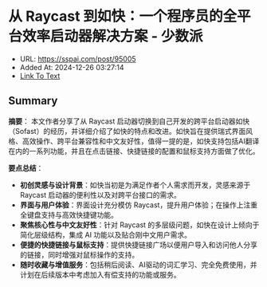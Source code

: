 # 从 Raycast 到如快：一个程序员的全平台效率启动器解决方案 - 少数派
- URL: https://sspai.com/post/95005
- Added At: 2024-12-26 03:27:14
- [Link To Text](2024-12-26-从-raycast-到如快：一个程序员的全平台效率启动器解决方案---少数派_raw.md)

## Summary
**摘要**：
本文作者分享了从 Raycast 启动器切换到自己开发的跨平台启动器如快（Sofast）的经历，并详细介绍了如快的特点和改进。如快旨在提供瑞式界面风格、高效操作、跨平台兼容性和中文友好性，值得一提的是，如快支持包括AI翻译在内的一系列功能，并且在点击链接、快捷链接的配置和鼠标支持方面做了优化。

**要点总结**：
- **初创灵感与设计背景**：如快当初是为满足作者个人需求而开发，灵感来源于 Raycast 启动器的便利性以及对跨平台接口的需求。
- **界面与用户体验**：界面设计充分模仿 Raycast，提升用户体验；在操作上注重全键盘支持与高效快捷键功能。
- **聚焦核心性与中文友好性**：针对 Raycast 的多层级问题，如快在设计上倾向于简化层级结构，集成 AI 功能以及贴合刚中文用户需求。
- **便捷的快捷链接与鼠标支持**：提供快捷链接广场以便用户导入和访问他人分享的链接，同时增强对鼠标操作的支持。
- **随时收藏与增值服务**：包括稍后阅读、AI驱动的词汇学习、完全免费使用，并计划在后续版本中考虑加入有偿支持的功能或服务。
